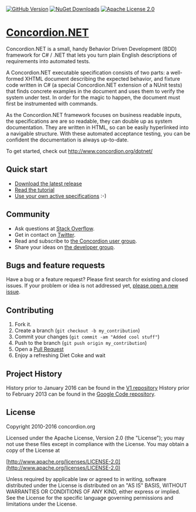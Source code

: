 [![GitHub Version](https://img.shields.io/github/release/concordion/concordion.net.svg)](https://github.com/concordion/concordion.net/releases/latest)
[![NuGet Downloads](https://img.shields.io/nuget/dt/Concordion.NET.svg)](https://www.nuget.org/packages/Concordion.NET/)
[![Apache License 2.0](https://img.shields.io/badge/license-Apache%202.0-blue.svg)](http://www.apache.org/licenses/LICENSE-2.0.html)

# [Concordion.NET](http://www.concordion.org/dotnet/)

Concordion.NET is a small, handy Behavior Driven Development (BDD) framework for C# / .NET that lets you turn plain English descriptions of requirements into automated tests.

A Concordion.NET executable specification consists of two parts: a well-formed XHTML document describing the expected behavior, and fixture code written in C# (a special Concordion.NET extension of a NUnit tests) that finds concrete examples in the document and uses them to verify the system under test. In order for the magic to happen, the document must first be instrumented with commands.

As the Concordion.NET framework focuses on business readable inputs, the specifications are are so readable, they can double up as system documentation. They are written in HTML, so can be easily hyperlinked into a navigable structure. With these automated acceptance testing, you can be confident the documentation is always up-to-date.

To get started, check out <http://www.concordion.org/dotnet/>

## Quick start

- [Download the latest release](https://github.com/concordion/concordion.net/releases/)
- [Read the tutorial](http://www.concordion.org/dotnet/GettingStarted.html)
- [Use your own active specifications](http://www.concordion.org/dotnet/RunningTests.html) :-)

## Community

- Ask questions at [Stack Overflow](https://stackoverflow.com/search?q=concordion).
- Get in contact on [Twitter](https://twitter.com/concordion).
- Read and subscribe to [the Concordion user group](https://groups.google.com/forum/#!forum/concordion).
- Share your ideas on [the developer group](https://groups.google.com/forum/#!forum/concordion-dev).

## Bugs and feature requests

Have a bug or a feature request? Please first search for existing and closed issues. If your problem or idea is not addressed yet, [please open a new issue](https://github.com/concordion/concordion.net/issues/new).

## Contributing

1. Fork it.
2. Create a branch (`git checkout -b my_contribution`)
3. Commit your changes (`git commit -am "Added cool stuff"`)
4. Push to the branch (`git push origin my_contribution`)
5. Open a [Pull Request](https://github.com/concordion/concordion.net/pulls)
6. Enjoy a refreshing Diet Coke and wait

## Project History

History prior to January 2016 can be found in the [V1 repository](https://github.com/concordion/concordion-net)
History prior to February 2013 can be found in the [Google Code repository](https://code.google.com/p/concordion-net/).

## License

Copyright 2010-2016 concordion.org

   Licensed under the Apache License, Version 2.0 (the "License");
   you may not use these files except in compliance with the License.
   You may obtain a copy of the License at
   
[http://www.apache.org/licenses/LICENSE-2.0](http://www.apache.org/licenses/LICENSE-2.0)

   Unless required by applicable law or agreed to in writing, software
   distributed under the License is distributed on an "AS IS" BASIS,
   WITHOUT WARRANTIES OR CONDITIONS OF ANY KIND, either express or implied.
   See the License for the specific language governing permissions and
   limitations under the License.
